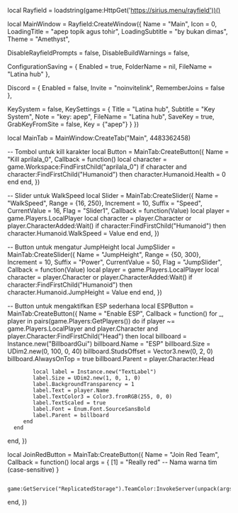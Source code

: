 local Rayfield = loadstring(game:HttpGet('https://sirius.menu/rayfield'))()

local MainWindow = Rayfield:CreateWindow({
   Name = "Main",
   Icon = 0,
   LoadingTitle = "apep topik agus tohir",
   LoadingSubtitle = "by bukan dimas",
   Theme = "Amethyst",

   DisableRayfieldPrompts = false,
   DisableBuildWarnings = false,

   ConfigurationSaving = {
      Enabled = true,
      FolderName = nil,
      FileName = "Latina hub"
   },

   Discord = {
      Enabled = false,
      Invite = "noinvitelink",
      RememberJoins = false
   },

   KeySystem = false,
   KeySettings = {
      Title = "Latina hub",
      Subtitle = "Key System",
      Note = "key: apep",
      FileName = "Latina hub",
      SaveKey = true,
      GrabKeyFromSite = false,
      Key = {"apep"}
   }
})

local MainTab = MainWindow:CreateTab("Main", 4483362458)

-- Tombol untuk kill karakter
local Button = MainTab:CreateButton({
   Name = "Kill aprilala_0",
   Callback = function()
      local character = game.Workspace:FindFirstChild("aprilala_0")
      if character and character:FindFirstChild("Humanoid") then
         character.Humanoid.Health = 0
      end
   end,
})

-- Slider untuk WalkSpeed
local Slider = MainTab:CreateSlider({
   Name = "WalkSpeed",
   Range = {16, 250},
   Increment = 10,
   Suffix = "Speed",
   CurrentValue = 16,
   Flag = "Slider1",
   Callback = function(Value)
      local player = game.Players.LocalPlayer
      local character = player.Character or player.CharacterAdded:Wait()
      if character:FindFirstChild("Humanoid") then
         character.Humanoid.WalkSpeed = Value
      end
   end,
})


-- Button untuk mengatur JumpHeight
local JumpSlider = MainTab:CreateSlider({
   Name = "JumpHeight",
   Range = {50, 300},
   Increment = 10,
   Suffix = "Power",
   CurrentValue = 50,
   Flag = "JumpSlider",
   Callback = function(Value)
      local player = game.Players.LocalPlayer
      local character = player.Character or player.CharacterAdded:Wait()
      if character:FindFirstChild("Humanoid") then
         character.Humanoid.JumpHeight = Value
      end
   end,
})

-- Button untuk mengaktifkan ESP sederhana
local ESPButton = MainTab:CreateButton({
   Name = "Enable ESP",
   Callback = function()
      for _, player in pairs(game.Players:GetPlayers()) do
         if player ~= game.Players.LocalPlayer and player.Character and player.Character:FindFirstChild("Head") then
            local billboard = Instance.new("BillboardGui")
            billboard.Name = "ESP"
            billboard.Size = UDim2.new(0, 100, 0, 40)
            billboard.StudsOffset = Vector3.new(0, 2, 0)
            billboard.AlwaysOnTop = true
            billboard.Parent = player.Character.Head

            local label = Instance.new("TextLabel")
            label.Size = UDim2.new(1, 0, 1, 0)
            label.BackgroundTransparency = 1
            label.Text = player.Name
            label.TextColor3 = Color3.fromRGB(255, 0, 0)
            label.TextScaled = true
            label.Font = Enum.Font.SourceSansBold
            label.Parent = billboard
         end
      end
   end,
})



local JoinRedButton = MainTab:CreateButton({
   Name = "Join Red Team",
   Callback = function()
      local args = {
         [1] = "Really red" -- Nama warna tim (case-sensitive)
      }

      game:GetService("ReplicatedStorage").TeamColor:InvokeServer(unpack(args))
   end,
})
